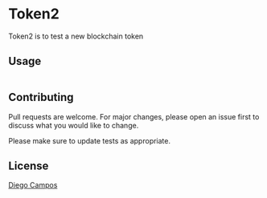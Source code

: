 # Token2

Token2 is to test a new blockchain token

## Usage

```solidity
```

## Contributing

Pull requests are welcome. For major changes, please open an issue first
to discuss what you would like to change.

Please make sure to update tests as appropriate.

## License

[Diego Campos](https://github.com/Fu8ionDiego)
